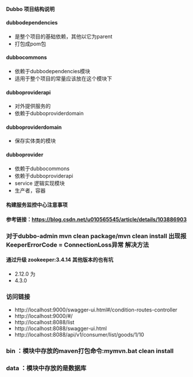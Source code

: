 #### Dubbo 项目结构说明

#### dubbodependencies
   - 是整个项目的基础依赖，其他以它为parent
   - 打包成pom包
   
#### dubbocommons
   - 依赖于dubbodependencies模块
   - 适用于整个项目的常量应该放在这个模块下

#### dubboproviderapi
   - 对外提供服务的
   - 依赖于dubboproviderdomain

#### dubboproviderdomain
   - 保存实体类的模块
   
#### dubboprovider
   - 依赖于dubbocommons
   - 依赖于dubboproviderapi
   - service 逻辑实现模块
   - 生产者，容器
#### 构建服务监控中心注意事项
#### 参考链接：https://blog.csdn.net/u010565545/article/details/103886903
   
### 对于dubbo-admin mvn clean package/mvn clean install 出现报KeeperErrorCode = ConnectionLoss异常 解决方法
#### 通过升级 zookeeper:3.4.14 其他版本的也有坑
   - <curator-version>2.12.0</curator-version> 为
   - <curator-version>4.3.0</curator-version>

### 访问链接
   - http://localhost:9000/swagger-ui.html#/condition-routes-controller
   - http://localhost:9000/#/
   - http://localhost:8088/list
   - http://localhost:8088/swagger-ui.html
   - http://localhost:8088/api/v1/consumer/list/goods/1/10

### bin ：模块中存放的maven打包命令:mymvn.bat clean install
### data ：模块中存放的是数据库
